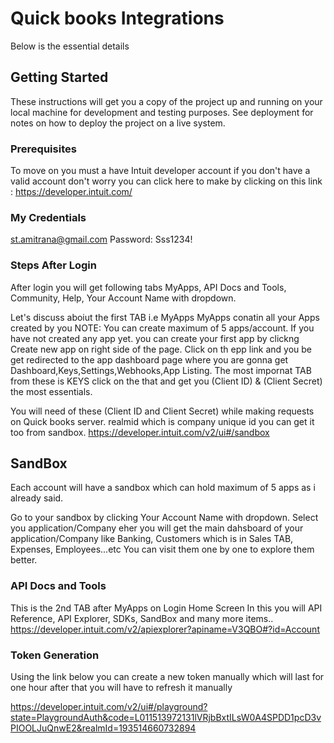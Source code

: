 # Quick books Integrations 

Below is the essential details 

## Getting Started

These instructions will get you a copy of the project up and running on your local machine for development and testing purposes.
 See deployment for notes on how to deploy the project on a live system.

### Prerequisites

To move on you must a have Intuit developer account
if you don't have a valid account don't worry you can click here to make by clicking on this link :  https://developer.intuit.com/

### My Credentials

st.amitrana@gmail.com
Password: Sss1234!

### Steps After Login

After login you will get following tabs
MyApps, API Docs and Tools, Community, Help, Your Account Name with dropdown.

Let's discuss aboiut the first TAB i.e MyApps
MyApps conatin all your Apps created by you 
NOTE: You can create maximum of 5 apps/account.
If you have not created any app yet. you can create your first app by clickng Create new app on right side of the page.
Click on th epp link and you be get redirected to the app dashboard page where you are gonna get Dashboard,Keys,Settings,Webhooks,App Listing.
The most impornat TAB from these is KEYS click on the that and get you (Client ID) & (Client Secret) the most essentials.

You will need of these (Client ID and Client Secret) while making requests on Quick books server.
realmid which is company unique id you can get it too from sandbox. https://developer.intuit.com/v2/ui#/sandbox

## SandBox

Each account will have a sandbox which can hold maximum of 5 apps as i already said.

Go to your sandbox by clicking Your Account Name with dropdown.
Select you application/Company eher you will get the main dahsboard of your application/Company
like Banking, Customers which is in Sales TAB, Expenses, Employees...etc
You can visit them one by one to explore them better.

### API Docs and Tools

This is the 2nd TAB after MyApps on Login Home Screen
In this you will API Reference, API Explorer, SDKs, SandBox and many more items..
https://developer.intuit.com/v2/apiexplorer?apiname=V3QBO#?id=Account

### Token Generation
Using the link below you can create a new token manually which will last for one hour after that you will have to refresh it manually

https://developer.intuit.com/v2/ui#/playground?state=PlaygroundAuth&code=L011513972131lVRjbBxtILsW0A4SPDD1pcD3vPIOOLJuQnwE2&realmId=193514660732894
